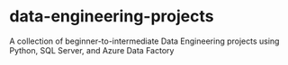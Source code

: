 # data-engineering-projects
A collection of beginner-to-intermediate Data Engineering projects using Python, SQL Server, and Azure Data Factory
